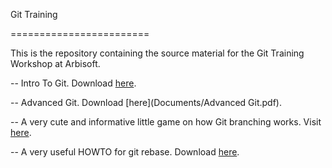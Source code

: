 Git Training

========================

This is the repository containing the source material for the Git Training Workshop at Arbisoft.

-- Intro To Git. Download [here](Documents/ENG-IntrotoGit-060515-0746-32.pdf).

-- Advanced Git. Download [here](Documents/Advanced Git.pdf).

-- A very cute and informative little game on how Git branching works. Visit [here](http://pcottle.github.io/learnGitBranching/).

-- A very useful HOWTO for git rebase. Download [here](Documents/ENG-GitRebaseHOWTO-060515-0902-34.pdf).

